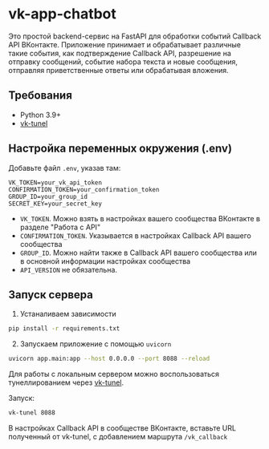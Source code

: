 # vk-app-chatbot

Это простой backend-сервис на FastAPI для обработки событий Callback API ВКонтакте. Приложение принимает и обрабатывает различные такие события, как подтверждение Callback API, разрешение на отправку сообщений, событие набора текста и новые сообщения, отправляя приветственные ответы или обрабатывая вложения.

## Требования

- Python 3.9+
- [vk-tunel](https://dev.vk.com/ru/libraries/tunnel) 
  

## Настройка переменных окружения (.env)
Добавьте файл `.env`, указав там:
```dotenv
VK_TOKEN=your_vk_api_token
CONFIRMATION_TOKEN=your_confirmation_token
GROUP_ID=your_group_id
SECRET_KEY=your_secret_key
```

* `VK_TOKEN`. Можно взять в настройках вашего сообщества ВКонтакте в разделе "Работа с API"
* `CONFIRMATION_TOKEN`. Указывается в настройках Callback API вашего сообщества
* `GROUP_ID`. Можно найти также в Callback API вашего сообщества или в основной информации настройках сообщества
* `API_VERSION` не обязательна.

## Запуск сервера

1. Устаналиваем зависимости
```bash
pip install -r requirements.txt
```

2. Запускаем приложение с помощью `uvicorn`
```bash
uvicorn app.main:app --host 0.0.0.0 --port 8088 --reload
```

Для работы с локальным сервером можно воспользоваться тунеллированием через [vk-tunel](https://dev.vk.com/ru/libraries/tunnel).

Запуск:
```bash
vk-tunel 8088
```

В настройках Callback API в сообществе ВКонтакте, вставьте URL полученный от vk-tunel, с добавлением маршрута `/vk_callback`
